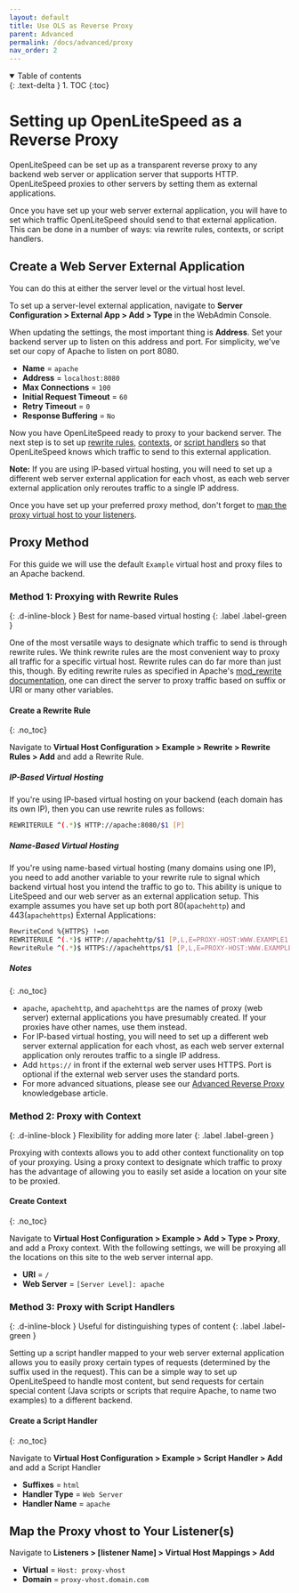 ```yaml
---
layout: default
title: Use OLS as Reverse Proxy
parent: Advanced
permalink: /docs/advanced/proxy
nav_order: 2
---
```



<details open markdown="block">
  <summary>
    Table of contents
  </summary>
  {: .text-delta }
1. TOC
{:toc}

</details>

# Setting up OpenLiteSpeed as a Reverse Proxy

OpenLiteSpeed can be set up as a transparent reverse proxy to any backend web server or application server that supports HTTP. OpenLiteSpeed proxies to other servers by setting them as external applications.

Once you have set up your web server external application, you will have to set which traffic OpenLiteSpeed should send to that external application. This can be done in a number of ways: via rewrite rules, contexts, or script handlers.

## Create a Web Server External Application 

You can do this at either the server level or the virtual host level.
 
To set up a server-level external application, navigate to **Server Configuration > External App > Add > Type** in the WebAdmin Console.

When updating the settings, the most important thing is **Address**. Set your backend server up to listen on this address and port. For simplicity, we've set our copy of Apache to listen on port 8080.

  - **Name**                   = `apache`
  - **Address**                 = `localhost:8080`
  - **Max Connections**         = `100`
  - **Initial Request Timeout** = `60`
  - **Retry Timeout**           = `0`
  - **Response Buffering**      = `No`

Now you have OpenLiteSpeed ready to proxy to your backend server. The next step is to set up [rewrite rules](#method-1-proxying-with-rewrite-rules), [contexts](#method-2-proxy-with-context), or [script handlers](#method-3-proxy-with-script-handlers) so that OpenLiteSpeed knows which traffic to send to this external application. 

**Note:** If you are using IP-based virtual hosting, you will need to set up a different web server external application for each vhost, as each web server external application only reroutes traffic to a single IP address.

Once you have set up your preferred proxy method, don't forget to [map the proxy virtual host to your listeners](#map-the-proxy-vhost-to-your-listeners).

## Proxy Method

For this guide we will use the default `Example` virtual host and proxy files to an Apache backend.

### Method 1: Proxying with Rewrite Rules
{: .d-inline-block }
Best for name-based virtual hosting
{: .label .label-green }

One of the most versatile ways to designate which traffic to send is through rewrite rules. We think rewrite rules are the most convenient way to proxy all traffic for a specific virtual host. Rewrite rules can do far more than just this, though. By editing rewrite rules as specified in Apache's [mod_rewrite documentation](http://httpd.apache.org/docs/current/mod/mod_rewrite.html), one can direct the server to proxy traffic based on suffix or URI or many other variables.

#### Create a Rewrite Rule
{: .no_toc}

Navigate to **Virtual Host Configuration > Example > Rewrite > Rewrite Rules > Add** and add a Rewrite Rule.

##### IP-Based Virtual Hosting
If you're using IP-based virtual hosting on your backend (each domain has its own IP), then you can use rewrite rules as follows:
```bash
REWRITERULE ^(.*)$ HTTP://apache:8080/$1 [P]
```

##### Name-Based Virtual Hosting
If you're using name-based virtual hosting (many domains using one IP), you need to add another variable to your rewrite rule to signal which backend virtual host you intend the traffic to go to. This ability is unique to LiteSpeed and our web server as an external application setup. This example assumes you have set up both port 80(`apachehttp`) and 443(`apachehttps`) External Applications:
```bash
RewriteCond %{HTTPS} !=on
REWRITERULE ^(.*)$ HTTP://apachehttp/$1 [P,L,E=PROXY-HOST:WWW.EXAMPLE1.COM]
RewriteRule ^(.*)$ HTTPS://apachehttps/$1 [P,L,E=PROXY-HOST:WWW.EXAMPLE1.COM]
```

##### Notes
{: .no_toc}
- `apache`, `apachehttp`, and `apachehttps` are the names of proxy (web server) external applications you have presumably created. If your proxies have other names, use them instead.
- For IP-based virtual hosting, you will need to set up a different web server external application for each vhost, as each web server external application only reroutes traffic to a single IP address.
- Add `https://` in front if the external web server uses HTTPS. Port is optional if the external web server uses the standard ports.
- For more advanced situations, please see our [Advanced Reverse Proxy](https://openlitespeed.org/kb/advanced-reverse-proxy/) knowledgebase article.

### Method 2: Proxy with Context
{: .d-inline-block }
Flexibility for adding more later
{: .label .label-green }

Proxying with contexts allows you to add other context functionality on top of your proxying.
Using a proxy context to designate which traffic to proxy has the advantage of allowing you to easily set aside a location on your site to be proxied. 

#### Create Context
{: .no_toc}

Navigate to **Virtual Host Configuration > Example > Add > Type > Proxy**, and add a Proxy context.
With the following settings, we will be proxying all the locations on this site to the web server internal app.

  - **URI**        =  `/`
  - **Web Server** =  `[Server Level]: apache`

### Method 3: Proxy with Script Handlers
{: .d-inline-block }
Useful for distinguishing types of content
{: .label .label-green }

Setting up a script handler mapped to your web server external application allows you to easily proxy certain types of requests (determined by the suffix used in the request). This can be a simple way to set up OpenLiteSpeed to handle most content, but send requests for certain special content (Java scripts or scripts that require Apache, to name two examples) to a different backend. 

#### Create a Script Handler
{: .no_toc}

Navigate to **Virtual Host Configuration > Example > Script Handler > Add** and add a Script Handler

  - **Suffixes**      =  `html`
  - **Handler Type**  =  `Web Server`
  - **Handler Name**  =  `apache`

## Map the Proxy vhost to Your Listener(s)

Navigate to **Listeners > [listener Name] > Virtual Host Mappings > Add**

  - **Virtual** =  `Host: proxy-vhost`
  - **Domain**  =  `proxy-vhost.domain.com`

